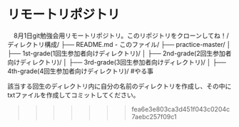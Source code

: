 # リモートリポジトリ
　8月1日git勉強会用リモートリポジトリ。このリポジトリをクローンしてね！/
ディレクトリ構成/
├── README.md - このファイル/
├── practice-master/
│   ├── 1st-grade(1回生参加者向けディレクトリ)/
│   ├── 2nd-grade(2回生参加者向けディレクトリ)/
│   ├── 3rd-grade(3回生参加者向けディレクトリ)/
│   ├── 4th-grade(4回生参加者向けディレクトリ)/
#やる事

該当する回生のディレクトリ内に自分の名前のディレクトリを作成し、その中にtxtファイルを作成してコミットしてください。
>>>>>>> fea6e3e803ca3d451f043c0204c7aebc257f09c1
